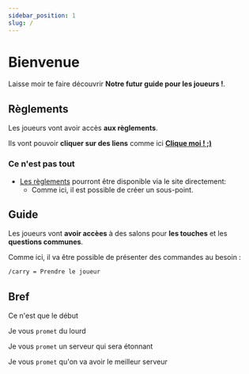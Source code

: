 ```yaml
---
sidebar_position: 1
slug: /
---
```


# Bienvenue

Laisse moir te faire découvrir **Notre futur guide pour les joueurs !**.

## Règlements

Les joueurs vont avoir accès **aux règlements**.

Ils vont pouvoir **cliquer sur des liens** comme ici **[Clique moi ! ;)](https://docs.google.com/document/d/1UiImxOUZqkhSxPcNRyy4X-NECuetpzqFWGUzdcPU7g4/edit#)**

### Ce n'est pas tout

- [Les règlements](https://docs.google.com/document/d/1UiImxOUZqkhSxPcNRyy4X-NECuetpzqFWGUzdcPU7g4/edit) pourront être disponible via le site directement:
  - Comme ici, il est possible de créer un sous-point.

## Guide

Les joueurs vont **avoir accèes** à des salons pour **les touches** et les **questions communes**.

Comme ici, il va être possible de présenter des commandes au besoin :

```bash
/carry = Prendre le joueur
```

## Bref

Ce n'est que le début

Je vous `promet` du lourd

Je vous `promet` un serveur qui sera étonnant

Je vous `promet` qu'on va avoir le meilleur serveur
